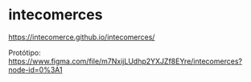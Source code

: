 # intecomerces
https://intecomerce.github.io/intecomerces/

Protótipo: https://www.figma.com/file/m7NxijLUdhp2YXJZf8EYre/intecomerces?node-id=0%3A1
